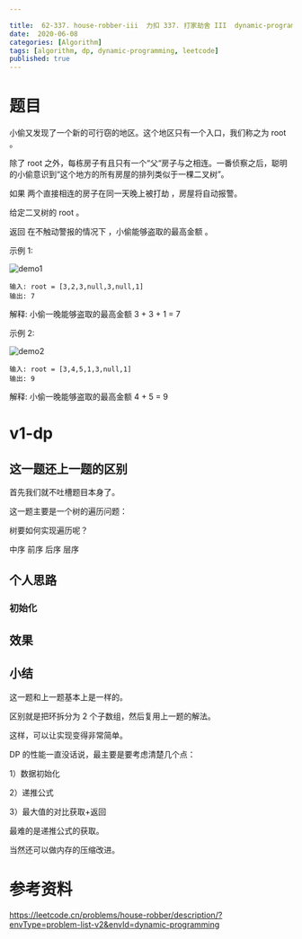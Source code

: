 ```yaml
---

title:  62-337. house-robber-iii  力扣 337. 打家劫舍 III  dynamic-programming
date:  2020-06-08
categories: [Algorithm]
tags: [algorithm, dp, dynamic-programming, leetcode]
published: true
---
```


# 题目

小偷又发现了一个新的可行窃的地区。这个地区只有一个入口，我们称之为 root 。

除了 root 之外，每栋房子有且只有一个“父“房子与之相连。一番侦察之后，聪明的小偷意识到“这个地方的所有房屋的排列类似于一棵二叉树”。 

如果 两个直接相连的房子在同一天晚上被打劫 ，房屋将自动报警。

给定二叉树的 root 。

返回 在不触动警报的情况下 ，小偷能够盗取的最高金额 。

示例 1:

![demo1](https://assets.leetcode.com/uploads/2021/03/10/rob1-tree.jpg)

```
输入: root = [3,2,3,null,3,null,1]
输出: 7 
```

解释: 小偷一晚能够盗取的最高金额 3 + 3 + 1 = 7

示例 2:

![demo2](https://assets.leetcode.com/uploads/2021/03/10/rob2-tree.jpg)

```
输入: root = [3,4,5,1,3,null,1]
输出: 9
```

解释: 小偷一晚能够盗取的最高金额 4 + 5 = 9

# v1-dp

## 这一题还上一题的区别

首先我们就不吐槽题目本身了。

这一题主要是一个树的遍历问题：

树要如何实现遍历呢？

中序 前序 后序 层序





## 个人思路



### 初始化


## 效果


## 小结 

这一题和上一题基本上是一样的。

区别就是把环拆分为 2 个子数组，然后复用上一题的解法。

这样，可以让实现变得非常简单。

DP 的性能一直没话说，最主要是要考虑清楚几个点：

1）数据初始化

2）递推公式

3）最大值的对比获取+返回

最难的是递推公式的获取。

当然还可以做内存的压缩改进。

# 参考资料

https://leetcode.cn/problems/house-robber/description/?envType=problem-list-v2&envId=dynamic-programming

